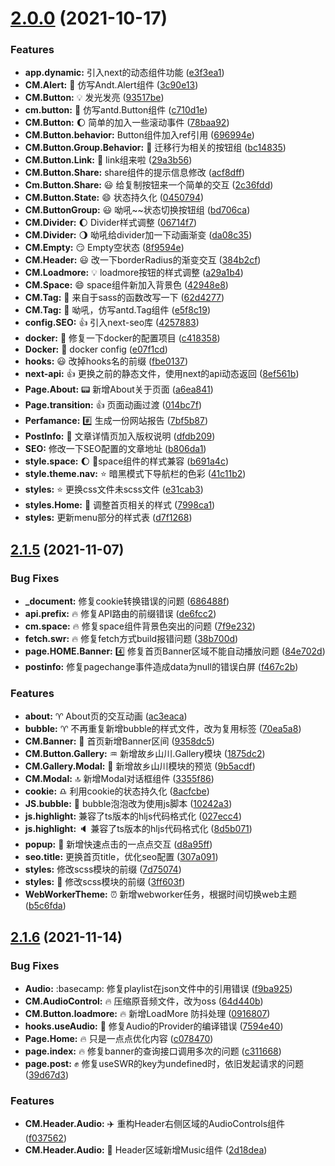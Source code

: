 # [2.0.0](https://github.com/stack-wuh/wuh.site/compare/v1.6.3...v2.0.0) (2021-10-17)


### Features

* **app.dynamic:** 引入next的动态组件功能 ([e3f3ea1](https://github.com/stack-wuh/wuh.site/commit/e3f3ea1c49f786f6217fc3c8626bf51f99b9d493))
* **CM.Alert:** :postal_horn: 仿写Andt.Alert组件 ([3c90e13](https://github.com/stack-wuh/wuh.site/commit/3c90e1341f7d0afe1c803a76939c326aa7f332b6))
* **CM.Button:** :bulb: 发光发亮 ([93517be](https://github.com/stack-wuh/wuh.site/commit/93517beadae1f48320479afd7a66671dd1811b3e))
* **cm.button:** :busstop: 仿写antd.Button组件 ([c710d1e](https://github.com/stack-wuh/wuh.site/commit/c710d1e673df7530e910eb970c65e843c69ebd87))
* **CM.Button:** :moon: 简单的加入一些滚动事件 ([78baa92](https://github.com/stack-wuh/wuh.site/commit/78baa923fdc4ff5198cc7ed3f812afa48c69f212))
* **CM.Button.behavior:** Button组件加入ref引用 ([696994e](https://github.com/stack-wuh/wuh.site/commit/696994e7dd57a7f556cc20de0b196777f1919745))
* **CM.Button.Group.Behavior:** :station: 迁移行为相关的按钮组 ([bc14835](https://github.com/stack-wuh/wuh.site/commit/bc14835633014753d4779daee9fc42731e874417))
* **CM.Button.Link:** :link: link组来啦 ([29a3b56](https://github.com/stack-wuh/wuh.site/commit/29a3b56ec121b0080554ad1c33d536c95edca04b))
* **CM.Button.Share:**  share组件的提示信息修改 ([acf8dff](https://github.com/stack-wuh/wuh.site/commit/acf8dff073a997ed855949fdd4b2cba69fdc024a))
* **Cm.Button.Share:** :smiley: 给复制按钮来一个简单的交互 ([2c36fdd](https://github.com/stack-wuh/wuh.site/commit/2c36fddb14d523e468fc2cf1d01d909866cd88b4))
* **CM.Button.State:** :smile:  状态持久化 ([0450794](https://github.com/stack-wuh/wuh.site/commit/04507947a747e191746a264f8d4d8d09dbde7998))
* **CM.ButtonGroup:** :smiley: 呦吼~~状态切换按钮组 ([bd706ca](https://github.com/stack-wuh/wuh.site/commit/bd706cab77b1178e29e10c99106a45beec168271))
* **CM.Divider:** :moon: Divider样式调整 ([06714f7](https://github.com/stack-wuh/wuh.site/commit/06714f7342521b6d57c311dd9bc7cdc6800c5271))
* **CM.Divider:** :waning_gibbous_moon: 呦吼给divider加一下动画渐变 ([da08c35](https://github.com/stack-wuh/wuh.site/commit/da08c3504242f2cf9abc626a7d3ca881119565b9))
* **CM.Empty:** :smirk: Empty空状态 ([8f9594e](https://github.com/stack-wuh/wuh.site/commit/8f9594e7476fd4d815f7f9bf99c2011c2e124191))
* **CM.Header:** :smiley: 改一下borderRadius的渐变交互 ([384b2cf](https://github.com/stack-wuh/wuh.site/commit/384b2cf5e37bf8059d039d214685da5195563e6d))
* **CM.Loadmore:** :bulb: loadmore按钮的样式调整 ([a29a1b4](https://github.com/stack-wuh/wuh.site/commit/a29a1b4f5dccdecdf0db229adbe6fc4eb0652317))
* **CM.Space:** :smile: space组件新加入背景色 ([42948e8](https://github.com/stack-wuh/wuh.site/commit/42948e8d7549f282c219cab5a43a4d8567b37d08))
* **CM.Tag:** :crystal_ball: 来自于sass的函数改写一下 ([62d4277](https://github.com/stack-wuh/wuh.site/commit/62d42771474aa7cdde7d1cbd93f3710559b9bcc9))
* **CM.Tag:** :star2: 呦吼，仿写antd.Tag组件 ([e5f8c19](https://github.com/stack-wuh/wuh.site/commit/e5f8c19f40abba125f17d952e4efb64ab6c2d5e0))
* **config.SEO:** :+1: 引入next-seo库 ([4257883](https://github.com/stack-wuh/wuh.site/commit/42578831b06a48e40d3f2335297568d6e12dd99e))
* **docker:** :100: 修复一下docker的配置项目 ([c418358](https://github.com/stack-wuh/wuh.site/commit/c418358a25139e3897df74bac8d59aae751c2f4b))
* **Docker:** :traffic_light: docker config ([e07f1cd](https://github.com/stack-wuh/wuh.site/commit/e07f1cd9ff816ac9a48407b99ed66793aded2234))
* **hooks:** :smiley: 改掉hooks名的前缀 ([fbe0137](https://github.com/stack-wuh/wuh.site/commit/fbe01378eeba04597d9f6d462b8e7ed485ba1ac6))
* **next-api:** :+1: 更换之前的静态文件，使用next的api动态返回 ([8ef561b](https://github.com/stack-wuh/wuh.site/commit/8ef561bf5b3ac497d8837fd6ea7186612dbaa777))
* **Page.About:** :pager: 新增About关于页面 ([a6ea841](https://github.com/stack-wuh/wuh.site/commit/a6ea841728b2f8d2a597c366bc05cd2153ad35ae))
* **Page.transition:** :+1: 页面动画过渡 ([014bc7f](https://github.com/stack-wuh/wuh.site/commit/014bc7f23e775590875d8b1285ad4fabb4bbe881))
* **Perfamance:** :hash: 生成一份网站报告 ([7bf5b87](https://github.com/stack-wuh/wuh.site/commit/7bf5b870cb88b681657f06fbbce4ea1bb194a614))
* **PostInfo:** :page_facing_up: 文章详情页加入版权说明 ([dfdb209](https://github.com/stack-wuh/wuh.site/commit/dfdb209f2fcd4361d2104c67bb685380c23ae3a4))
* **SEO:** 修改一下SEO配置的文章地址 ([b806da1](https://github.com/stack-wuh/wuh.site/commit/b806da1c53d42051670d6f6cbca59a1a5f5cb81f))
* **style.space:** :moon: 🌝space组件的样式兼容 ([b691a4c](https://github.com/stack-wuh/wuh.site/commit/b691a4cbb3b7bfbb92f4c48f99042ca882e86600))
* **style.theme.nav:** :star: 暗黑模式下导航栏的色彩 ([41c11b2](https://github.com/stack-wuh/wuh.site/commit/41c11b2baaf33f5fe11c0a44fb425404fe840d9e))
* **styles:** :star:  更换css文件未scss文件 ([e31cab3](https://github.com/stack-wuh/wuh.site/commit/e31cab3f39b13ca108224642503a1606550dbd57))
* **styles.Home:** :crescent_moon: 调整首页相关的样式 ([7998ca1](https://github.com/stack-wuh/wuh.site/commit/7998ca10976ecab6dd5fca336987c089646ab7cf))
* **styles:** 更新menu部分的样式表 ([d7f1268](https://github.com/stack-wuh/wuh.site/commit/d7f12680698f3c2a8f2a8d89109fbfc878844f89))



## [2.1.5](https://git.zhlh6.cn/stack-wuh/wuh.site/compare/v2.0.0...v2.1.5) (2021-11-07)


### Bug Fixes

* **_document:** 修复cookie转换错误的问题 ([686488f](https://git.zhlh6.cn/stack-wuh/wuh.site/commits/686488f6e483b37d74ee58d81075c0613137cd46))
* **api.prefix:** :fire: 修复API路由的前缀错误 ([de6fcc2](https://git.zhlh6.cn/stack-wuh/wuh.site/commits/de6fcc2012a9a688a3ab5f20b42dbb6de922a096))
* **cm.space:** :fire: 修复space组件背景色突出的问题 ([7f9e232](https://git.zhlh6.cn/stack-wuh/wuh.site/commits/7f9e2329b4ea6027c9ffc6424c6e1128bd1d5790))
* **fetch.swr:** :fire: 修复fetch方式build报错问题 ([38b700d](https://git.zhlh6.cn/stack-wuh/wuh.site/commits/38b700d27bc1ed6b20ccd7052dcf19e8b648d54b))
* **page.HOME.Banner:** :four: 修复首页Banner区域不能自动播放问题 ([84e702d](https://git.zhlh6.cn/stack-wuh/wuh.site/commits/84e702dec92c0cd0a2479a28620fe31c687b3862))
* **postinfo:** 修复pagechange事件造成data为null的错误白屏 ([f467c2b](https://git.zhlh6.cn/stack-wuh/wuh.site/commits/f467c2bcae200bdfd7d66768004718e674f47176))


### Features

* **about:** :aries: About页的交互动画 ([ac3eaca](https://git.zhlh6.cn/stack-wuh/wuh.site/commits/ac3eacaefd4f943bf1ddd79713cb699b862c1231))
* **bubble:** :aries: 不再重复新增bubble的样式文件，改为复用标签 ([70ea5a8](https://git.zhlh6.cn/stack-wuh/wuh.site/commits/70ea5a8b4f3cc171984021bd743f0e953e015034))
* **CM.Banner:** :helicopter:  首页新增Banner区间 ([9358dc5](https://git.zhlh6.cn/stack-wuh/wuh.site/commits/9358dc59a1df628abd114eae3a133bfbe8d9eeb6))
* **CM.Button.Gallery:** :aquarius: 新增故乡山川.Gallery模块 ([1875dc2](https://git.zhlh6.cn/stack-wuh/wuh.site/commits/1875dc2e405aacc2653a184a56666e1af9a9fde8))
* **CM.Gallery.Modal:** :bow: 新增故乡山川模块的预览 ([9b5acdf](https://git.zhlh6.cn/stack-wuh/wuh.site/commits/9b5acdfed8a105663e952f456b36d5f57b0034f7))
* **CM.Modal:** :top: 新增Modal对话框组件 ([3355f86](https://git.zhlh6.cn/stack-wuh/wuh.site/commits/3355f86e02b07061a209fd6daa606e13906a2534))
* **cookie:** :libra: 利用cookie的状态持久化 ([8acfcbe](https://git.zhlh6.cn/stack-wuh/wuh.site/commits/8acfcbeea55711645b19f2cd92b6d13a5cc39248))
* **JS.bubble:** :sheep: bubble泡泡改为使用js脚本 ([10242a3](https://git.zhlh6.cn/stack-wuh/wuh.site/commits/10242a325798c86150d75d90572a3cc823c13d0e))
* **js.highlight:**  兼容了ts版本的hljs代码格式化 ([027ecc4](https://git.zhlh6.cn/stack-wuh/wuh.site/commits/027ecc449789d21184e8eb10a6df58d98d8904a2))
* **js.highlight:** :speaker: 兼容了ts版本的hljs代码格式化 ([8d5b071](https://git.zhlh6.cn/stack-wuh/wuh.site/commits/8d5b0712e0a39de81836bc1d924f446f0f782c4c))
* **popup:** :clap: 新增快速点击的一点点交互 ([d8a95ff](https://git.zhlh6.cn/stack-wuh/wuh.site/commits/d8a95ff4a4f77f4aa23ee268a10d79b9f2f13766))
* **seo.title:** 更换首页title，优化seo配置 ([307a091](https://git.zhlh6.cn/stack-wuh/wuh.site/commits/307a091323cb6bac12b2397dcdce4da48bebd1a2))
* **styles:**  修改scss模块的前缀 ([7d75074](https://git.zhlh6.cn/stack-wuh/wuh.site/commits/7d7507448e0495392885f357aac5e3f3967db623))
* **styles:** :speak_no_evil: 修改scss模块的前缀 ([3ff603f](https://git.zhlh6.cn/stack-wuh/wuh.site/commits/3ff603fbbe504a1debd4a77d111f6fccf2c1e004))
* **WebWorkerTheme:** :alarm_clock: 新增webworker任务，根据时间切换web主题 ([b5c6fda](https://git.zhlh6.cn/stack-wuh/wuh.site/commits/b5c6fda20fbb8664b00d7c2a71a83d66b9356491))



## [2.1.6](https://git.zhlh6.cn/stack-wuh/wuh.site/compare/v2.1.5...v2.1.6) (2021-11-14)


### Bug Fixes

* **Audio:** :basecamp: 修复playlist在json文件中的引用错误 ([f9ba925](https://git.zhlh6.cn/stack-wuh/wuh.site/commits/f9ba925138e0a5adfb774fb36916e09a87cdc4a1))
* **CM.AudioControl:** :fire: 压缩原音频文件，改为oss ([64d440b](https://git.zhlh6.cn/stack-wuh/wuh.site/commits/64d440b6adc9b0f7ede6a8fa575b1325391de19e))
* **CM.Button.loadmore:** :fire: 新增LoadMore 防抖处理 ([0916807](https://git.zhlh6.cn/stack-wuh/wuh.site/commits/09168078e20981ff2ad4b0bf46f81443efa2e29d))
* **hooks.useAudio:** :musical_note: 修复Audio的Provider的编译错误 ([7594e40](https://git.zhlh6.cn/stack-wuh/wuh.site/commits/7594e407626c9f667be273ea5dae7d91f2cbdf50))
* **Page.Home:** :fire: 只是一点点优化内容 ([c078470](https://git.zhlh6.cn/stack-wuh/wuh.site/commits/c0784702f6e9f2976f9121d7c91e2760bb54e0aa))
* **page.index:** :fire: 修复banner的查询接口调用多次的问题 ([c311668](https://git.zhlh6.cn/stack-wuh/wuh.site/commits/c3116684998686016b7a1530ce35be37233e2f36))
* **page.post:** :fist: 修复useSWR的key为undefined时，依旧发起请求的问题 ([39d67d3](https://git.zhlh6.cn/stack-wuh/wuh.site/commits/39d67d39cfc58105635f97d720f1c2516959f04e))


### Features

* **CM.Header.Audio:** :airplane: 重构Header右侧区域的AudioControls组件 ([f037562](https://git.zhlh6.cn/stack-wuh/wuh.site/commits/f037562206e57e7395bfee74cd38cfb425353815))
* **CM.Header.Audio:** :musical_note: Header区域新增Music组件 ([2d18dea](https://git.zhlh6.cn/stack-wuh/wuh.site/commits/2d18dea12a8bba5266cd6b2f09b2af4d7e3a00b0))



